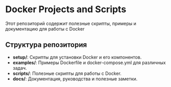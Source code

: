 # Docker Projects and Scripts

Этот репозиторий содержит полезные скрипты, примеры и документацию для работы с Docker

## Структура репозитория

- **setup/**: Скрипты для установки Docker и его компонентов.
- **examples/**: Примеры Dockerfile и docker-compose.yml для различных задач.
- **scripts/**: Полезные скрипты для работы с Docker.
- **docs/**: Документация, руководства и полезные заметки.